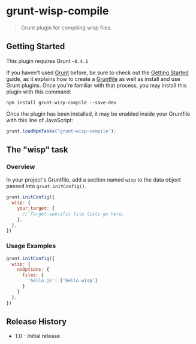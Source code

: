 # grunt-wisp-compile

> Grunt plugin for compiling wisp files.

## Getting Started
This plugin requires Grunt `~0.4.1`

If you haven't used [Grunt](http://gruntjs.com/) before, be sure to check out the [Getting Started](http://gruntjs.com/getting-started) guide, as it explains how to create a [Gruntfile](http://gruntjs.com/sample-gruntfile) as well as install and use Grunt plugins. Once you're familiar with that process, you may install this plugin with this command:

```shell
npm install grunt-wisp-compile --save-dev
```

Once the plugin has been installed, it may be enabled inside your Gruntfile with this line of JavaScript:

```js
grunt.loadNpmTasks('grunt-wisp-compile');
```

## The "wisp" task

### Overview
In your project's Gruntfile, add a section named `wisp` to the data object passed into `grunt.initConfig()`.

```js
grunt.initConfig({
  wisp: {
    your_target: {
      // Target-specific file lists go here.
    },
  },
})
```


### Usage Examples

```js
grunt.initConfig({
  wisp: {
    noOptions: {
      files: {
        'hello.js': ['hello.wisp']
      }
    }
  },
})
```

## Release History
- 1.0 - Initial release.
